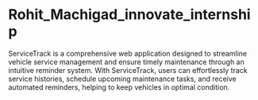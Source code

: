 # Rohit_Machigad_innovate_internship
ServiceTrack is a comprehensive web application designed to streamline vehicle service management and ensure timely maintenance through an intuitive reminder system. With ServiceTrack, users can effortlessly track service histories, schedule upcoming maintenance tasks, and receive automated reminders, helping to keep vehicles in optimal condition.
